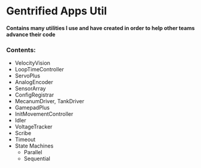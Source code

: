 # Gentrified Apps Util

#### Contains many utilities I use and have created in order to help other teams advance their code&#x20;

### Contents:

* VelocityVision
* LoopTimeController
* ServoPlus
* AnalogEncoder
* SensorArray
* ConfigRegistrar
* MecanumDriver, TankDriver
* GamepadPlus
* InitMovementController
* Idler
* VoltageTracker
* Scribe
* Timeout
* State Machines
   * Parallel
   * Sequential
